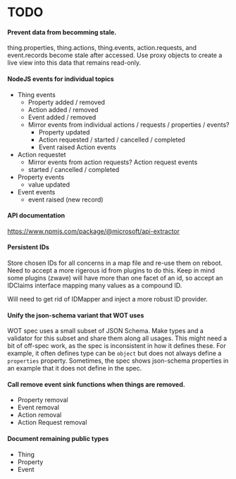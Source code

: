 # TODO

#### Prevent data from becomming stale.

thing.properties, thing.actions, thing.events, action.requests, and event.records become stale after accessed.
Use proxy objects to create a live view into this data that remains read-only.

#### NodeJS events for individual topics

- Thing events
  - Property added / removed
  - Action added / removed
  - Event added / removed
  - Mirror events from individual actions / requests / properties / events?
    - Property updated
    - Action requested / started / cancelled / completed
    - Event raised
      Action events
- Action requestet
  - Mirror events from action requests?
    Action request events
  - started / cancelled / completed
- Property events
  - value updated
- Event events
  - event raised (new record)

#### API documentation

https://www.npmjs.com/package/@microsoft/api-extractor

#### Persistent IDs

Store chosen IDs for all concerns in a map file and re-use them on reboot.
Need to accept a more rigerous id from plugins to do this. Keep in mind
some plugins (zwave) will have more than one facet of an id, so accept
an IDClaims interface mapping many values as a compound ID.

Will need to get rid of IDMapper and inject a more robust ID provider.

#### Unify the json-schema variant that WOT uses

WOT spec uses a small subset of JSON Schema. Make types and a validator
for this subset and share them along all usages.
This might need a bit of off-spec work, as the spec is inconsistent in how it defines
these. For example, it often defines type can be `object` but does not always define a `properties` property.
Sometimes, the spec shows json-schema properties in an example that it does not define in the spec.

#### Call remove event sink functions when things are removed.

- Property removal
- Event removal
- Action removal
- Action Request removal

#### Document remaining public types

- Thing
- Property
- Event
